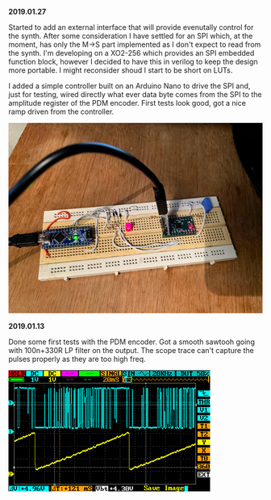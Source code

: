 
**2019.01.27**

Started to add an external interface that will provide evenutally control for the synth. After some consideration I have settled for an SPI which, at the moment, has only the M->S part implemented as I don't expect to read from the synth. I'm developing on a XO2-256 which provides an SPI embedded function block, however I decided to have this in verilog to keep the design more portable. I might reconsider shoud I start to be short on LUTs. 

I added a simple controller built on an Arduino Nano to drive the SPI and, just for testing, wired directly what ever data byte comes from the SPI to the amplitude register of the PDM encoder. First tests look good, got a nice ramp driven from the controller. 

![proto](docs/proto.png)

**2019.01.13**

Done some first tests with the PDM encoder. Got a smooth sawtooh going with 100n+330R LP filter on the output. The scope trace can't capture the pulses properly as they are too high freq.

![sawtooth](docs/sawtooth.png)
